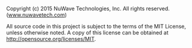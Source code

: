 
Copyright (c) 2015 NuWave Technologies, Inc. All rights reserved. (www.nuwavetech.com)

All source code in this project is subject to the terms of the MIT License, unless
otherwise noted. A copy of this license can be obtained at http://opensource.org/licenses/MIT.